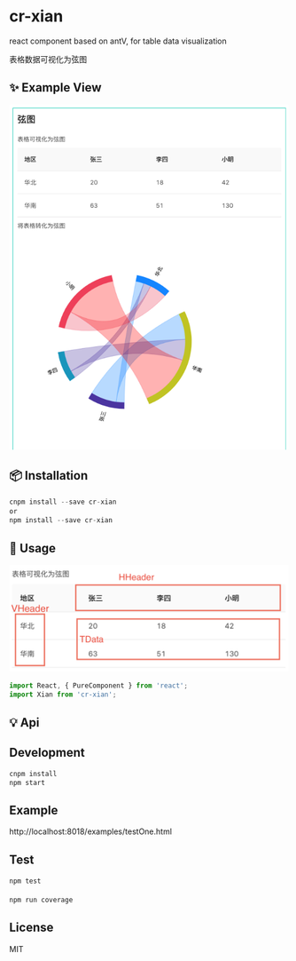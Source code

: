 # cr-xian

react component based on antV, for table data visualization

表格数据可视化为弦图


## ✨ Example View
<img src='./github/example2.png' alt='example' />

##  📦 Installation
```jsx
cnpm install --save cr-xian
or 
npm install --save cr-xian
```

## 🔨 Usage
<img src='./github/data-example.png' alt='example' />

```js
import React, { PureComponent } from 'react';
import Xian from 'cr-xian';

```

## 💡 Api


##  Development

```
cnpm install
npm start
```

## Example

http://localhost:8018/examples/testOne.html

## Test
  ```js
  npm test
  
  npm run coverage
  ```



## License

MIT
